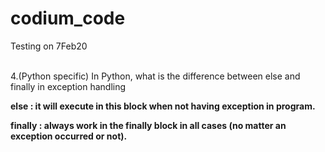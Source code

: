 # codium_code
Testing on 7Feb20 <br><br>

4.(Python specific) In Python, what is the difference between else and finally in exception handling

<b>else : it will execute in this block when not having exception in program.

<b>finally : always work in the finally block in all cases (no matter an exception occurred or not).

